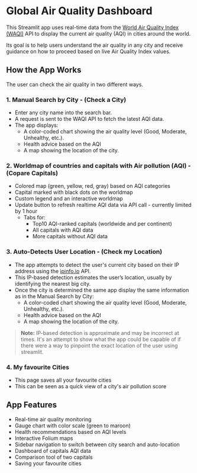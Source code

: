# Global Air Quality Dashboard

This Streamlit app uses real-time data from the [World Air Quality Index (WAQI)](https://waqi.info/) API to display the current air quality (AQI) in cities around the world.

Its goal is to help users understand the air quality in any city and receive guidance on how to proceed based on live Air Quality Index values.

##  How the App Works

The user can check the air quality in two different ways.

### 1. Manual Search by City - (Check a City)

- Enter any city name into the search bar.
- A request is sent to the WAQI API to fetch the latest AQI data.
- The app displays:
  - A color-coded chart showing the air quality level (Good, Moderate, Unhealthy, etc.).
  - Health advice based on the AQI
  - A map showing the location of the city.

### 2. Worldmap of countries and capitals with Air pollution (AQI) - (Copare Capitals)
- Colored map (green, yellow, red, gray) based on AQI categories 
- Capital marked with black dots on the worldmap
- Custom legend and an interactive worldmap
- Update button to refresh realtime AQI data via API call - currently limited by 1 hour
  - Tabs for:
    - Top10 AQI-ranked capitals (worldwide and per continent)
    - All capitals with AQI data
    - More capitals without AQI data

### 3. Auto-Detects User Location - (Check my Location)

- The app attempts to detect the user's current city based on their IP address using the [ipinfo.io](https://ipinfo.io) API.
- This IP-based detection estimates the user’s location, usually by identifying the nearest big city.
- Once the city is determined the same app display the same information as in the Manual Search by City:
  - A color-coded chart showing the air quality level (Good, Moderate, Unhealthy, etc.).
  - Health advice based on the AQI
  - A map showing the location of the city.
  
> **Note:** IP-based detection is approximate and may be incorrect at times. It's an attempt to show what the app could be capable of if there were a way to pinpoint the exact location of the user using streamlit.


### 4. My favourite Cities
- This page saves all your favourite cities
- This can be seen as a quick view of a city's air pollution score

## App Features

- Real-time air quality monitoring
- Gauge chart with color scale (green to maroon)
- Health recommendations based on AQI levels
- Interactive Folium maps
- Sidebar navigation to switch between city search and auto-location
- Dashboard of capitals AQI data
- Comparison tool of two capitals
- Saving your favourite cities
